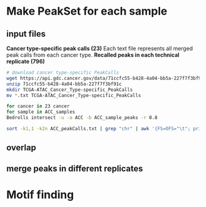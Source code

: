 # Make PeakSet for each sample
## input files
**Cancer type-specific peak calls (23)**
Each text file represents all merged peak calls from each cancer type. 
**Recalled peaks in each technical replicate (796)**
```bash
# download cancer type-specific PeakCalls
wget https://api.gdc.cancer.gov/data/71ccfc55-b428-4a04-bb5a-227f7f3bf91c
unzip 71ccfc55-b428-4a04-bb5a-227f7f3bf91c
mkdir TCGA-ATAC_Cancer_Type-specific_PeakCalls
mv *.txt TCGA-ATAC_Cancer_Type-specific_PeakCalls
```
```bash
for cancer in 23 cancer
for sample in ACC_samples
Bedrolls intersect -u -a ACC -b ACC_sample_peaks -r 0.8
```
```bash
sort -k1,1 -k2n ACC_peakCalls.txt | grep "chr" | awk '{FS=OFS="\t"; print $1,$2,$3,$5}' > ACC_peakCalls.sorted.txt
```

## overlap
## merge peaks in different replicates
# Motif finding

<!--stackedit_data:
eyJoaXN0b3J5IjpbLTE5ODAyMDczNDksLTE5MjU3OTA1NiwtNz
Y0NjYyNzAxLDI4ODU5OTI5MCwxNTg3NzM5MzUyLC0yMDUyMjcw
MzEyLDE0NTQwOTM2MzcsLTE1MTkzODI0MTYsLTM0MjE2MzcxLC
0xOTUxMDQzMDI3XX0=
-->